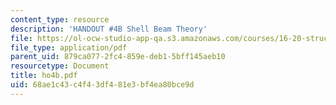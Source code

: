```yaml
---
content_type: resource
description: 'HANDOUT #4B Shell Beam Theory'
file: https://ol-ocw-studio-app-qa.s3.amazonaws.com/courses/16-20-structural-mechanics-fall-2002/68ae1c43c4f43df481e3bf4ea80bce9d_ho4b.pdf
file_type: application/pdf
parent_uid: 879ca077-2fc4-859e-deb1-5bff145aeb10
resourcetype: Document
title: ho4b.pdf
uid: 68ae1c43-c4f4-3df4-81e3-bf4ea80bce9d
---
```

